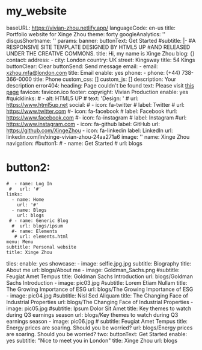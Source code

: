 # my_website
baseURL: https://vivian-zhou.netlify.app/ 
languageCode: en-us
title: Portfolio website for Xinge Zhou
theme: forty
googleAnalytics: ''
disqusShortname: ''
params:
  banner:
    buttonText: Get Started
    #subtitle: |-
      #A RESPONSIVE SITE TEMPLATE DESIGNED BY HTML5 UP
      #AND RELEASED UNDER THE CREATIVE COMMONS.
    title: Hi, my name is Xinge Zhou
  blog: {}
  contact:
    address:
      - city: London
        country: UK
        street: Kingsway
        title: 54 Kings
    buttonClear: Clear
    buttonSend: Send message
    email:
      - email: xzhou.mfa@london.com
        title: Email
    enable: yes
    phone:
      - phone: (+44) 738-366-0000
        title: Phone
  custom_css: []
  custom_js: []
  description: Your description
  error404:
    heading: Page couldn't be found
    text: Please visit [this page](/)
  favicon: favicon.ico
  footer:
    copyright: Vivian Production
    enable: yes
    #quicklinks:
     # - alt: HTML5 UP
      #  text: 'Design: '
       # url: https://www.html5up.net
    social:
     # - icon: fa-twitter
      #  label: Twitter
       # url: https://www.twitter.com
      #- icon: fa-facebook
       # label: Facebook
        #url: https://www.facebook.com
      #- icon: fa-instagram
       # label: Instagram
        #url: https://www.instagram.com
      - icon: fa-github
        label: GitHub
        url: https://github.com/XingeZhou
      - icon: fa-linkedin
        label: LinkedIn
        url: linkedin.com/in/xinge-vivian-zhou-24aa271a6
  image: ''
  name: Xinge Zhou
  navigation:
    #button1:
     # - name: Get Started
      #  url: blogs
   # button2:
    #  - name: Log In
     #   url: '#'
    links:
      - name: Home
        url: '#'
      - name: Blogs
        url: blogs
     # - name: Generic Blog
      #  url: blogs/ipsum
      #- name: Elements
       # url: elements.html
    menu: Menu
    subtitle: Personal website
    title: Xinge Zhou
  tiles:
    enable: yes
    showcase:
      - image: selfie.jpg.jpg
        subtitle: Biography
        title: About me
        url: blogs/About me
      - image: Goldman_Sachs.png
        #subtitle: Feugiat Amet Tempus
        title: Goldman Sachs Introduction
        url: blogs/Goldman Sachs Introduction
      - image: pic03.jpg
        #subtitle: Lorem Etiam Nullam
        title: The Growing Importance of ESG
        url: blogs/The Growing Importance of ESG
      - image: pic04.jpg
        #subtitle: Nisl Sed Aliquam
        title: The Changing Face of Industrial Properties
        url: blogs/The Changing Face of Industrial Properties
      - image: pic05.jpg
        #subtitle: Ipsum Dolor Sit Amet
        title: Key themes to watch during Q3 earnings season
        url: blogs/Key themes to watch during Q3 earnings season
      - image: pic06.jpg
       # subtitle: Feugiat Amet Tempus
        title: Energy prices are soaring. Should you be worried?
        url: blogs/Energy prices are soaring. Should you be worried?
  two:
    buttonText: Get Started
    enable: yes
    subtitle: "Nice to meet you in London"
    title: Xinge Zhou
    url: blogs

